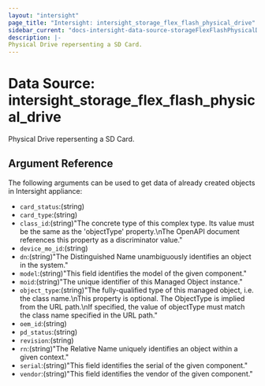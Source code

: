 ```yaml
---
layout: "intersight"
page_title: "Intersight: intersight_storage_flex_flash_physical_drive"
sidebar_current: "docs-intersight-data-source-storageFlexFlashPhysicalDrive"
description: |-
Physical Drive repersenting a SD Card.
---
```


# Data Source: intersight_storage_flex_flash_physical_drive
Physical Drive repersenting a SD Card.
## Argument Reference
The following arguments can be used to get data of already created objects in Intersight appliance:
* `card_status`:(string)
* `card_type`:(string)
* `class_id`:(string)"The concrete type of this complex type. Its value must be the same as the 'objectType' property.\nThe OpenAPI document references this property as a discriminator value."
* `device_mo_id`:(string)
* `dn`:(string)"The Distinguished Name unambiguously identifies an object in the system."
* `model`:(string)"This field identifies the model of the given component."
* `moid`:(string)"The unique identifier of this Managed Object instance."
* `object_type`:(string)"The fully-qualified type of this managed object, i.e. the class name.\nThis property is optional. The ObjectType is implied from the URL path.\nIf specified, the value of objectType must match the class name specified in the URL path."
* `oem_id`:(string)
* `pd_status`:(string)
* `revision`:(string)
* `rn`:(string)"The Relative Name uniquely identifies an object within a given context."
* `serial`:(string)"This field identifies the serial of the given component."
* `vendor`:(string)"This field identifies the vendor of the given component."
